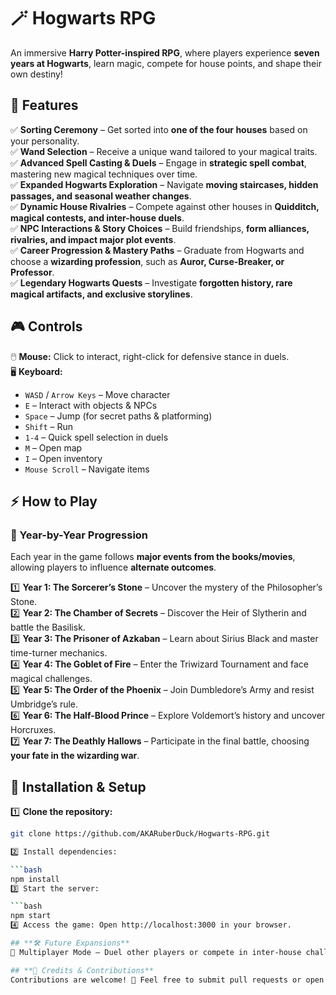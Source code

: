 # 🪄 Hogwarts RPG  

An immersive **Harry Potter-inspired RPG**, where players experience **seven years at Hogwarts**, learn magic, compete for house points, and shape their own destiny!  

## **🏰 Features**  

✅ **Sorting Ceremony** – Get sorted into **one of the four houses** based on your personality.  
✅ **Wand Selection** – Receive a unique wand tailored to your magical traits.  
✅ **Advanced Spell Casting & Duels** – Engage in **strategic spell combat**, mastering new magical techniques over time.  
✅ **Expanded Hogwarts Exploration** – Navigate **moving staircases, hidden passages, and seasonal weather changes**.  
✅ **Dynamic House Rivalries** – Compete against other houses in **Quidditch, magical contests, and inter-house duels**.  
✅ **NPC Interactions & Story Choices** – Build friendships, **form alliances, rivalries, and impact major plot events**.  
✅ **Career Progression & Mastery Paths** – Graduate from Hogwarts and choose a **wizarding profession**, such as **Auror, Curse-Breaker, or Professor**.  
✅ **Legendary Hogwarts Quests** – Investigate **forgotten history, rare magical artifacts, and exclusive storylines**.  

## **🎮 Controls**  

🖱️ **Mouse:** Click to interact, right-click for defensive stance in duels.  
🖥️ **Keyboard:**  
- `WASD` / `Arrow Keys` – Move character  
- `E` – Interact with objects & NPCs  
- `Space` – Jump (for secret paths & platforming)  
- `Shift` – Run  
- `1-4` – Quick spell selection in duels  
- `M` – Open map  
- `I` – Open inventory  
- `Mouse Scroll` – Navigate items  

## **⚡ How to Play**  

### **🧙 Year-by-Year Progression**  
Each year in the game follows **major events from the books/movies**, allowing players to influence **alternate outcomes**.  

1️⃣ **Year 1: The Sorcerer’s Stone** – Uncover the mystery of the Philosopher’s Stone.  
2️⃣ **Year 2: The Chamber of Secrets** – Discover the Heir of Slytherin and battle the Basilisk.  
3️⃣ **Year 3: The Prisoner of Azkaban** – Learn about Sirius Black and master time-turner mechanics.  
4️⃣ **Year 4: The Goblet of Fire** – Enter the Triwizard Tournament and face magical challenges.  
5️⃣ **Year 5: The Order of the Phoenix** – Join Dumbledore’s Army and resist Umbridge’s rule.  
6️⃣ **Year 6: The Half-Blood Prince** – Explore Voldemort’s history and uncover Horcruxes.  
7️⃣ **Year 7: The Deathly Hallows** – Participate in the final battle, choosing **your fate in the wizarding war**.  

## **🚀 Installation & Setup**  

1️⃣ **Clone the repository:**  
```bash
git clone https://github.com/AKARuberDuck/Hogwarts-RPG.git

2️⃣ Install dependencies:

```bash
npm install
3️⃣ Start the server:

```bash
npm start
4️⃣ Access the game: Open http://localhost:3000 in your browser.

## **🛠️ Future Expansions**
🎩 Multiplayer Mode – Duel other players or compete in inter-house challenges. 🪄 Custom Wizard Path – Unlock rare magical abilities and become a legendary wizard. 🏰 Hogwarts Secrets – Discover hidden chambers, forgotten spells, and mythical creatures.

## **📜 Credits & Contributions**
Contributions are welcome! 🧙 Feel free to submit pull requests or open issues to help improve the game. 🚀

